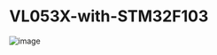 # VL053X-with-STM32F103
![image](https://github.com/ATarasenko-sudo/VL053X-with-STM32F103/blob/main/video_2022-04-25_06-22-50.gif)
